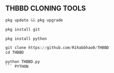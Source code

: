 ## THBBD CLONING TOOLS 
``` PYTHON
pkg update && pkg upgrade

pkg install git

pkg install python

git clone https://github.com/Rihabbhao0/THBBD
cd THBBD

python THBBD.py
``` PYTHON
